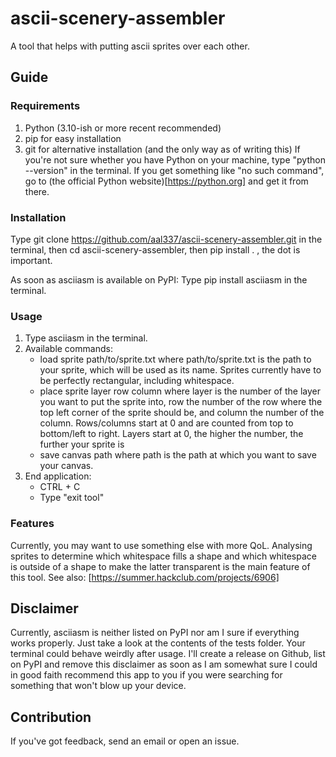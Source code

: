 # ascii-scenery-assembler
A tool that helps with putting ascii sprites over each other.

## Guide

### Requirements
1. Python (3.10-ish or more recent recommended)
2. pip for easy installation
3. git for alternative installation (and the only way as of writing this)
If you're not sure whether you have Python on your machine, type "python --version" in the terminal. If you get something like "no such command", go to (the official Python website)[https://python.org] and get it from there.

### Installation
Type git clone https://github.com/aal337/ascii-scenery-assembler.git in the terminal, then cd ascii-scenery-assembler, then pip install . , the dot is important.

As soon as asciiasm is available on PyPI:
Type pip install asciiasm in the terminal.

### Usage
1. Type asciiasm in the terminal.
2. Available commands:
    - load sprite path/to/sprite.txt
      where path/to/sprite.txt is the path to your sprite, which will be used as its name.
      Sprites currently have to be perfectly rectangular, including whitespace.
    - place sprite layer row column
      where layer is the number of the layer you want to put the sprite into, row the number of the row where the top left corner of the sprite should be, and column the number of the column. Rows/columns start at 0 and are counted from top to bottom/left to right.
      Layers start at 0, the higher the number, the further your sprite is 
    - save canvas path
      where path is the path at which you want to save your canvas.
3. End application:
    - CTRL + C
    - Type "exit tool"

### Features
Currently, you may want to use something else with more QoL. Analysing sprites to determine which whitespace fills a shape and which whitespace is outside of a shape to make the latter transparent is the main feature of this tool.
See also: [https://summer.hackclub.com/projects/6906]

## Disclaimer
Currently, asciiasm is neither listed on PyPI nor am I sure if everything works properly. Just take a look at the contents of the tests folder.
Your terminal could behave weirdly after usage.
I'll create a release on Github, list on PyPI and remove this disclaimer as soon as I am somewhat sure I could in good faith recommend this app to you if you were searching for something that won't blow up your device.

## Contribution
If you've got feedback, send an email or open an issue.